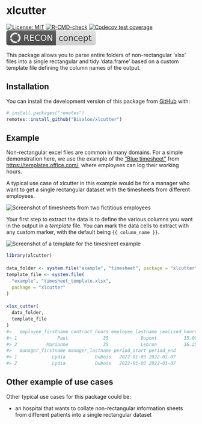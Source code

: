 
<!-- README.md is generated from README.Rmd. Please edit that file -->

# xlcutter

<!-- badges: start -->

[![License:
MIT](https://img.shields.io/badge/License-MIT-yellow.svg)](https://opensource.org/licenses/MIT)
[![R-CMD-check](https://github.com/Bisaloo/xlcutter/actions/workflows/R-CMD-check.yaml/badge.svg)](https://github.com/Bisaloo/xlcutter/actions/workflows/R-CMD-check.yaml)
[![Codecov test
coverage](https://codecov.io/gh/Bisaloo/xlcutter/branch/main/graph/badge.svg)](https://app.codecov.io/gh/Bisaloo/xlcutter?branch=main)
[![lifecycle-concept](https://raw.githubusercontent.com/reconverse/reconverse.github.io/master/images/badge-concept.svg)](https://www.reconverse.org/lifecycle.html#concept)
<!-- badges: end -->

This package allows you to parse entire folders of non-rectangular
‘xlsx’ files into a single rectangular and tidy ‘data.frame’ based on a
custom template file defining the column names of the output.

## Installation

You can install the development version of this package from
[GitHub](https://github.com/) with:

``` r
# install.packages("remotes")
remotes::install_github("Bisaloo/xlcutter")
```

## Example

Non-rectangular excel files are common in many domains. For a simple
demonstration here, we use the example of the [“Blue
timesheet”](https://templates.office.com/en-us/blue-timesheet-tm77799521)
from <https://templates.office.com/>, where employees can log their
working hours.

A typical use case of xlcutter in this example would be for a manager
who want to get a single rectangular dataset with the timesheets from
different employees.

![Screenshot of timesheets from two fictitious
employees](man/figures/screenshot_timesheets.png)

Your first step to extract the data is to define the various columns you
want in the output in a *template* file. You can mark the data cells to
extract with any custom marker, with the default being
`{{ column_name }}`.

![Screenshot of a template for the timesheet
example](man/figures/screenshot_template.png)

``` r
library(xlcutter)

data_folder <- system.file("example", "timesheet", package = "xlcutter")
template_file <- system.file(
  "example", "timesheet_template.xlsx",
  package = "xlcutter"
)

xlsx_cutter(
  data_folder,
  template_file
)
#>   employee_firstname contract_hours employee_lastname realised_hours
#> 1               Paul             35            Dupont          35.00
#> 2           Marianne             35            Lebrun          36.25
#>   manager_firstname manager_lastname period_start period_end
#> 1             Lydia           Dubois   2022-01-03 2022-01-07
#> 2             Lydia           Dubois   2022-01-03 2022-01-07
```

## Other example of use cases

Other typical use cases for this package could be:

- an hospital that wants to collate non-rectangular information sheets
  from different patients into a single rectangular dataset
